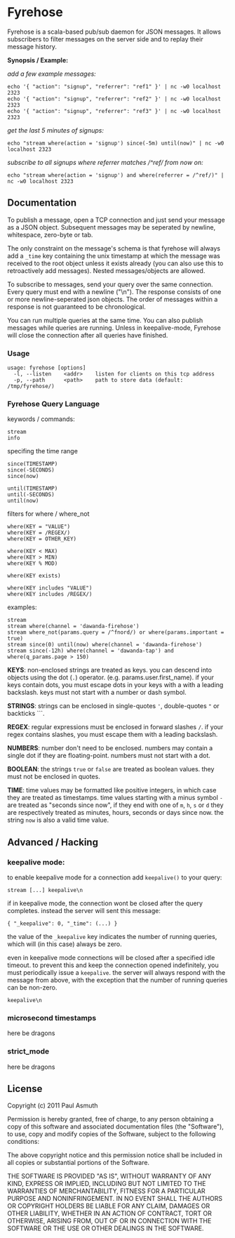 Fyrehose
========

Fyrehose is a scala-based pub/sub daemon for JSON messages. It allows subscribers to filter
messages on the server side and to replay their message history.


**Synopsis / Example:**

_add a few example messages:_

    echo '{ "action": "signup", "referrer": "ref1" }' | nc -w0 localhost 2323
    echo '{ "action": "signup", "referrer": "ref2" }' | nc -w0 localhost 2323
    echo '{ "action": "signup", "referrer": "ref3" }' | nc -w0 localhost 2323


_get the last 5 minutes of signups:_

    echo "stream where(action = 'signup') since(-5m) until(now)" | nc -w0 localhost 2323


_subscribe to all signups where referrer matches /^ref/ from now on:_

    echo "stream where(action = 'signup') and where(referrer = /^ref/)" | nc -w0 localhost 2323



Documentation
-------------

To publish a message, open a TCP connection and just send your message as a JSON object.
Subsequent messages may be seperated by newline, whitespace, zero-byte or tab.

The only constraint on the message's schema is that fyrehose will always add a `_time` key
containing the unix timestamp at which the message was received to the root object unless it
exists already (you can also use this to retroactively add messages). Nested messages/objects
are allowed.

To subscribe to messages, send your query over the same connection. Every query must end
with a newline ("\n"). The response consists of one or more newline-seperated json objects.
The order of messages within a response is not guaranteed to be chronological.

You can run multiple queries at the same time. You can also publish messages while queries are
running. Unless in keepalive-mode, Fyrehose will close the connection after all queries have
finished.

### Usage

    usage: fyrehose [options]
      -l, --listen    <addr>    listen for clients on this tcp address
      -p, --path      <path>    path to store data (default: /tmp/fyrehose/)


### Fyrehose Query Language

keywords / commands:

    stream
    info


specifing the time range

    since(TIMESTAMP)
    since(-SECONDS)
    since(now)

    until(TIMESTAMP)
    until(-SECONDS)
    until(now)


filters for where / where_not

    where(KEY = "VALUE")
    where(KEY = /REGEX/)
    where(KEY = OTHER_KEY)

    where(KEY < MAX)
    where(KEY > MIN)
    where(KEY % MOD)

    where(KEY exists)

    where(KEY includes "VALUE")
    where(KEY includes /REGEX/)


examples:

    stream
    stream where(channel = 'dawanda-firehose')
    stream where_not(params.query = /^fnord/) or where(params.important = true)
    stream since(0) until(now) where(channel = 'dawanda-firehose')
    stream since(-12h) where(channel = 'dawanda-tap') and where(q_params.page > 150)


**KEYS**: non-enclosed strings are treated as keys. you can descend into objects using the dot (`.`) operator. (e.g. params.user.first_name). if your keys contain dots, you must escape dots in your keys with a with a leading backslash. keys must not start with a number or dash symbol.

**STRINGS**: strings can be enclosed in single-quotes `'`, double-quotes `"` or backticks `\``.

**REGEX**: regular expressions must be enclosed in forward slashes `/`. if your regex contains slashes, you must escape them with a leading backslash.

**NUMBERS**: number don't need to be enclosed. numbers may contain a single dot if they are floating-point. numbers must not start with a dot.

**BOOLEAN**: the strings `true` or `false` are treated as boolean values. they must not be enclosed in quotes.

**TIME**: time values may be formatted like positive integers, in which case they are treated as timestamps. time values starting with a minus symbol `-` are treated as "seconds since now", if they end with one of `m`, `h`, `s` or `d` they are respectively treated as minutes, hours, seconds or days since now. the string `now` is also a valid time value.


Advanced / Hacking
------------------

### keepalive mode:

to enable keepalive mode for a connection add `keepalive()` to your query:

    stream [...] keepalive\n


if in keepalive mode, the connection wont be closed after the query
completes. instead the server will sent this message:

    { "_keepalive": 0, "_time": (...) }


the value of the `_keepalive` key indicates the number of running queries,
which will (in this case) always be zero.


even in keepalive mode connections will be closed after a specified idle
timeout. to prevent this and keep the connection opened indefinitely, you
must periodically issue a  `keepalive`. the server will always respond
with the message from above, with the exception that the number of running
queries can be non-zero.

    keepalive\n


### microsecond timestamps

  here be dragons


### strict_mode

  here be dragons


License
-------

Copyright (c) 2011 Paul Asmuth

Permission is hereby granted, free of charge, to any person obtaining
a copy of this software and associated documentation files (the
"Software"), to use, copy and modify copies of the Software, subject 
to the following conditions:

The above copyright notice and this permission notice shall be
included in all copies or substantial portions of the Software.

THE SOFTWARE IS PROVIDED "AS IS", WITHOUT WARRANTY OF ANY KIND,
EXPRESS OR IMPLIED, INCLUDING BUT NOT LIMITED TO THE WARRANTIES OF
MERCHANTABILITY, FITNESS FOR A PARTICULAR PURPOSE AND
NONINFRINGEMENT. IN NO EVENT SHALL THE AUTHORS OR COPYRIGHT HOLDERS BE
LIABLE FOR ANY CLAIM, DAMAGES OR OTHER LIABILITY, WHETHER IN AN ACTION
OF CONTRACT, TORT OR OTHERWISE, ARISING FROM, OUT OF OR IN CONNECTION
WITH THE SOFTWARE OR THE USE OR OTHER DEALINGS IN THE SOFTWARE.
